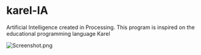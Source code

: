 # karel-IA
Artificial Intelligence created in Processing. This program is inspired on the educational programming language Karel

<img src="https://github.com/LuisFer666/karel-IA/blob/main/Screenshot.png" title="Screenshot.png" />


